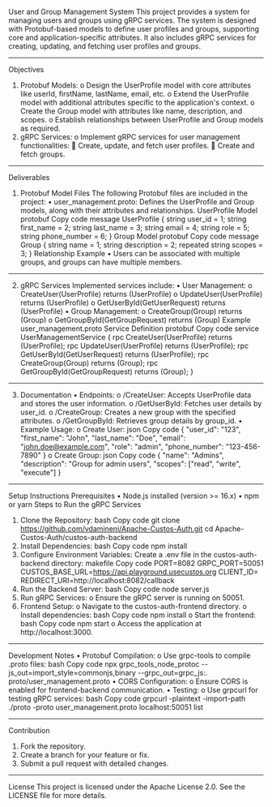 User and Group Management System
This project provides a system for managing users and groups using gRPC services. The system is designed with Protobuf-based models to define user profiles and groups, supporting core and application-specific attributes. It also includes gRPC services for creating, updating, and fetching user profiles and groups.
________________________________________
Objectives
1.	Protobuf Models:
o	Design the UserProfile model with core attributes like userId, firstName, lastName, email, etc.
o	Extend the UserProfile model with additional attributes specific to the application's context.
o	Create the Group model with attributes like name, description, and scopes.
o	Establish relationships between UserProfile and Group models as required.
2.	gRPC Services:
o	Implement gRPC services for user management functionalities:
	Create, update, and fetch user profiles.
	Create and fetch groups.
________________________________________
Deliverables
1. Protobuf Model Files
The following Protobuf files are included in the project:
•	user_management.proto: Defines the UserProfile and Group models, along with their attributes and relationships.
UserProfile Model
protobuf
Copy code
message UserProfile {
  string user_id = 1;
  string first_name = 2;
  string last_name = 3;
  string email = 4;
  string role = 5;
  string phone_number = 6;
}
Group Model
protobuf
Copy code
message Group {
  string name = 1;
  string description = 2;
  repeated string scopes = 3;
}
Relationship Example
•	Users can be associated with multiple groups, and groups can have multiple members.
________________________________________
2. gRPC Services
Implemented services include:
•	User Management:
o	CreateUser(UserProfile) returns (UserProfile)
o	UpdateUser(UserProfile) returns (UserProfile)
o	GetUserById(GetUserRequest) returns (UserProfile)
•	Group Management:
o	CreateGroup(Group) returns (Group)
o	GetGroupById(GetGroupRequest) returns (Group)
Example user_management.proto Service Definition
protobuf
Copy code
service UserManagementService {
  rpc CreateUser(UserProfile) returns (UserProfile);
  rpc UpdateUser(UserProfile) returns (UserProfile);
  rpc GetUserById(GetUserRequest) returns (UserProfile);
  rpc CreateGroup(Group) returns (Group);
  rpc GetGroupById(GetGroupRequest) returns (Group);
}
________________________________________
3. Documentation
•	Endpoints:
o	/CreateUser: Accepts UserProfile data and stores the user information.
o	/GetUserById: Fetches user details by user_id.
o	/CreateGroup: Creates a new group with the specified attributes.
o	/GetGroupById: Retrieves group details by group_id.
•	Example Usage:
o	Create User:
json
Copy code
{
  "user_id": "123",
  "first_name": "John",
  "last_name": "Doe",
  "email": "john.doe@example.com",
  "role": "admin",
  "phone_number": "123-456-7890"
}
o	Create Group:
json
Copy code
{
  "name": "Admins",
  "description": "Group for admin users",
  "scopes": ["read", "write", "execute"]
}
________________________________________
Setup Instructions
Prerequisites
•	Node.js installed (version >= 16.x)
•	npm or yarn
Steps to Run the gRPC Services
1.	Clone the Repository:
bash
Copy code
git clone https://github.com/vdamineni/Apache-Custos-Auth.git
cd Apache-Custos-Auth/custos-auth-backend
2.	Install Dependencies:
bash
Copy code
npm install
3.	Configure Environment Variables: Create a .env file in the custos-auth-backend directory:
makefile
Copy code
PORT=8082
GRPC_PORT=50051
CUSTOS_BASE_URL=https://api.playground.usecustos.org
CLIENT_ID=<your-client-id>
REDIRECT_URI=http://localhost:8082/callback
4.	Run the Backend Server:
bash
Copy code
node server.js
5.	Run gRPC Services:
o	Ensure the gRPC server is running on 50051.
6.	Frontend Setup:
o	Navigate to the custos-auth-frontend directory.
o	Install dependencies:
bash
Copy code
npm install
o	Start the frontend:
bash
Copy code
npm start
o	Access the application at http://localhost:3000.
________________________________________
Development Notes
•	Protobuf Compilation:
o	Use grpc-tools to compile .proto files:
bash
Copy code
npx grpc_tools_node_protoc --js_out=import_style=commonjs,binary --grpc_out=grpc_js:. proto/user_management.proto
•	CORS Configuration:
o	Ensure CORS is enabled for frontend-backend communication.
•	Testing:
o	Use grpcurl for testing gRPC services:
bash
Copy code
grpcurl -plaintext -import-path ./proto -proto user_management.proto localhost:50051 list
________________________________________
Contribution
1.	Fork the repository.
2.	Create a branch for your feature or fix.
3.	Submit a pull request with detailed changes.
________________________________________
License
This project is licensed under the Apache License 2.0. See the LICENSE file for more details.



